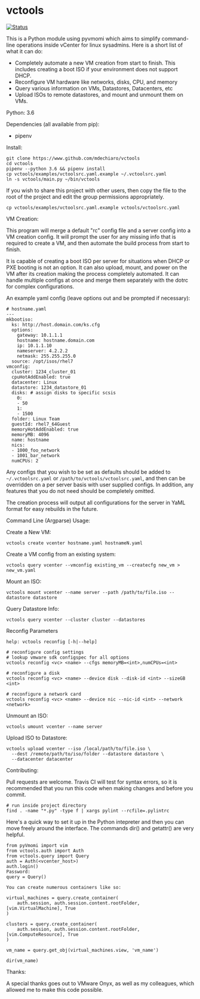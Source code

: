 vctools
======

[![Status](https://travis-ci.org/mdechiaro/vctools.svg?branch=master)](https://travis-ci.org/mdechiaro/vctools)

This is a Python module using pyvmomi which aims to simplify
command-line operations inside vCenter for linux sysadmins. Here is a
short list of what it can do:

  - Completely automate a new VM creation from start to finish. This
    includes creating a boot ISO if your environment does not support DHCP.
  - Reconfigure VM hardware like networks, disks, CPU, and memory
  - Query various information on VMs, Datastores, Datacenters, etc
  - Upload ISOs to remote datastores, and mount and unmount them on VMs.

Python: 3.6

Dependencies (all available from pip):
  - pipenv

Install:

    git clone https://www.github.com/mdechiaro/vctools
    cd vctools
    pipenv --python 3.6 && pipenv install
    cp vctools/examples/vctoolsrc.yaml.example ~/.vctoolsrc.yaml
    ln -s vctools/main.py ~/bin/vctools

If you wish to share this project with other users, then copy the file to
the root of the project and edit the group permissions appropriately.

    cp vctools/examples/vctoolsrc.yaml.example vctools/vctoolsrc.yaml

VM Creation:

This program will merge a default "rc" config file and a server config
into a VM creation config. It will prompt the user for any missing info
that is required to create a VM, and then automate the build process
from start to finish.

It is capable of creating a boot ISO per server for situations when DHCP
or PXE booting is not an option. It can also upload, mount, and power on
the VM after its creation making the process completely automated. It
can handle multiple configs at once and merge them separately with the
dotrc for complex configurations.

An example yaml config (leave options out and be prompted if necessary):

    # hostname.yaml
    ---
    mkbootiso:
      ks: http://host.domain.com/ks.cfg
      options:
        gateway: 10.1.1.1
        hostname: hostname.domain.com
        ip: 10.1.1.10
        nameserver: 4.2.2.2
        netmask: 255.255.255.0
      source: /opt/isos/rhel7
    vmconfig:
      cluster: 1234_cluster_01
      cpuHotAddEnabled: true
      datacenter: Linux
      datastore: 1234_datastore_01
      disks: # assign disks to specific scsis
        0:
        - 50
        1:
        - 1500
      folder: Linux Team
      guestId: rhel7_64Guest
      memoryHotAddEnabled: true
      memoryMB: 4096
      name: hostname
      nics:
      - 1000_foo_network
      - 1001_bar_network
      numCPUs: 2


Any configs that you wish to be set as defaults should be added to
`~/.vctoolsrc.yaml` or `/path/to/vctools/vctoolsrc.yaml`, and then can
be overridden on a per server basis with user supplied configs. In
addition, any features that you do not need should be completely
omitted.

The creation process will output all configurations for the server in
YaML format for easy rebuilds in the future.

Command Line (Argparse) Usage:

Create a New VM:

    vctools create vcenter hostname.yaml hostnameN.yaml

Create a VM config from an existing system:

    vctools query vcenter --vmconfig existing_vm --createcfg new_vm > new_vm.yaml

Mount an ISO:

    vctools mount vcenter --name server --path /path/to/file.iso --datastore datastore

Query Datastore Info:

    vctools query vcenter --cluster cluster --datastores

Reconfig Parameters

    help: vctools reconfig [-h|--help]

    # reconfigure config settings
    # lookup vmware sdk configspec for all options
    vctools reconfig <vc> <name> --cfgs memoryMB=<int>,numCPUs=<int>

    # reconfigure a disk
    vctools reconfig <vc> <name> --device disk --disk-id <int> --sizeGB <int>

    # reconfigure a network card
    vctools reconfig <vc> <name> --device nic --nic-id <int> --network <network>

Unmount an ISO:

    vctools umount vcenter --name server

Upload ISO to Datastore:

    vctools upload vcenter --iso /local/path/to/file.iso \
      --dest /remote/path/to/iso/folder --datastore datastore \
      --datacenter datacenter

Contributing:

Pull requests are welcome. Travis CI will test for syntax errors, so it
is recommended that you run this code when making changes and before you
commit.

    # run inside project directory
    find . -name "*.py" -type f | xargs pylint --rcfile=.pylintrc


Here's a quick way to set it up in the Python intepreter and then you
can move freely around the interface. The commands dir() and getattr()
are very helpful.

    from pyVmomi import vim
    from vctools.auth import Auth
    from vctools.query import Query
    auth = Auth(<vcenter_host>)
    auth.login()
    Password:
    query = Query()

    You can create numerous containers like so:

    virtual_machines = query.create_container(
        auth.session, auth.session.content.rootFolder, [vim.VirtualMachine], True
    )

    clusters = query.create_container(
        auth.session, auth.session.content.rootFolder, [vim.ComputeResource], True
    )

    vm_name = query.get_obj(virtual_machines.view, 'vm_name')

    dir(vm_name)

Thanks:

A special thanks goes out to VMware Onyx, as well as my colleagues,
which allowed me to make this code possible.
